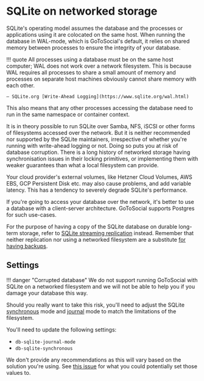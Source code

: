 # SQLite on networked storage

SQLite's operating model assumes the database and the processes or applications using it are colocated on the same host. When running the database in WAL-mode, which is GoToSocial's default, it relies on shared memory between processes to ensure the integrity of your database.

!!! quote
    All processes using a database must be on the same host computer; WAL does not work over a network filesystem. This is because WAL requires all processes to share a small amount of memory and processes on separate host machines obviously cannot share memory with each other. 

    — SQLite.org [Write-Ahead Logging](https://www.sqlite.org/wal.html)

This also means that any other processes accessing the database need to run in the same namespace or container context.

It is in theory possible to run SQLite over Samba, NFS, iSCSI or other forms of filesystems accessed over the network. But it is neither recommended nor supported by the SQLite maintainers, irrespective of whether you're running with write-ahead logging or not. Doing so puts you at risk of database corruption. There is a long history of networked storage having synchronisation issues in their locking primitives, or implementing them with weaker guarantees than what a local filesystem can provide.

Your cloud provider's external volumes, like Hetzner Cloud Volumes, AWS EBS, GCP Persistent Disk etc. may also cause problems, and add variable latency. This has a tendency to severely degrade SQLite's performance.

If you're going to access your database over the network, it's better to use a database with a client-server architecture. GoToSocial supports Postgres for such use-cases.

For the purpose of having a copy of the SQLite database on durable long-term storage, refer to [SQLite streaming replication](replicating-sqlite.md) instead. Remember that neither replication nor using a networked filesystem are a substitute [for having backups](../admin/backup_and_restore.md).

## Settings

!!! danger "Corrupted database"
    We do not support running GoToSocial with SQLite on a networked filesystem and we will not be able to help you if you damage your database this way.

Should you really want to take this risk, you'll need to adjust the SQLite [synchronous][sqlite-sync] mode and [journal][sqlite-journal] mode to match the limitations of the filesystem.

[sqlite-sync]: https://www.sqlite.org/pragma.html#pragma_synchronous
[sqlite-journal]: https://www.sqlite.org/pragma.html#pragma_journal_mode

You'll need to update the following settings:

* `db-sqlite-journal-mode`
* `db-sqlite-synchronous`

We don't provide any recommendations as this will vary based on the solution you're using. See [this issue](https://github.com/superseriousbusiness/gotosocial/issues/3360#issuecomment-2380332027) for what you could potentially set those values to.
